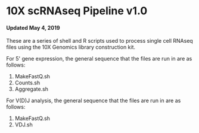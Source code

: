 # 10X scRNAseq Pipeline v1.0
#### Updated May 4, 2019
These are a series of shell and R scripts used to process single cell RNAseq files using the 10X Genomics library construction kit.

For 5' gene expression, the general sequence that the files are run in are as follows:
1. MakeFastQ.sh
2. Counts.sh
3. Aggregate.sh

For V(D)J analysis, the general sequence that the files are run in are as follows:
1. MakeFastQ.sh
2. VDJ.sh
